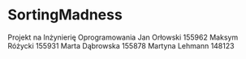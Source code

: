 # SortingMadness
Projekt na Inżynierię Oprogramowania
Jan Orłowski 155962
Maksym Różycki 155931
Marta Dąbrowska 155878
Martyna Lehmann 148123
